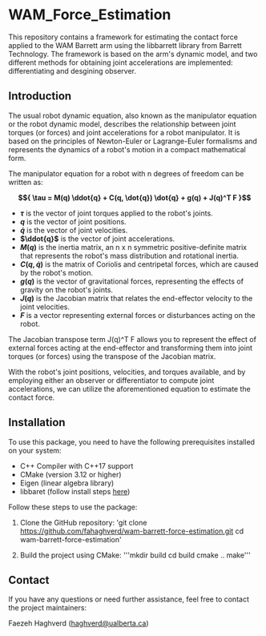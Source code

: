 # WAM_Force_Estimation
This repository contains a framework for estimating the contact force applied to the WAM Barrett arm using the libbarrett library from Barrett Technology. The framework is based on the arm's dynamic model, and two different methods for obtaining joint accelerations are implemented: differentiating and desgining observer. 

## Introduction
The usual robot dynamic equation, also known as the manipulator equation or the robot dynamic model, describes the relationship between joint torques (or forces) and joint accelerations for a robot manipulator. It is based on the principles of Newton-Euler or Lagrange-Euler formalisms and represents the dynamics of a robot's motion in a compact mathematical form.

The manipulator equation for a robot with n degrees of freedom can be written as:

**$${ \tau = M(q) \ddot{q} + C(q, \dot{q}) \dot{q} + g(q) + J(q)^T F }$$**

- **$\tau$** is the vector of joint torques applied to the robot's joints.
- **$q$** is the vector of joint positions.
- **$\dot{q}$** is the vector of joint velocities.
- **$\ddot{q}$** is the vector of joint accelerations.
- **$M(q)$** is the inertia matrix, an n x n symmetric positive-definite matrix that represents the robot's mass distribution and rotational inertia.
- **$C(q, \dot{q})$** is the matrix of Coriolis and centripetal forces, which are caused by the robot's motion.
- **$g(q)$** is the vector of gravitational forces, representing the effects of gravity on the robot's joints.
- **$J(q)$** is the Jacobian matrix that relates the end-effector velocity to the joint velocities.
- **$F$** is a vector representing external forces or disturbances acting on the robot.

The Jacobian transpose term J(q)^T F allows you to represent the effect of external forces acting at the end-effector and transforming them into joint torques (or forces) using the transpose of the Jacobian matrix.

With the robot's joint positions, velocities, and torques available, and by employing either an observer or differentiator to compute joint accelerations, we can utilize the aforementioned equation to estimate the contact force.

## Installation
To use this package, you need to have the following prerequisites installed on your system:
- C++ Compiler with C++17 support
- CMake (version 3.12 or higher)
- Eigen (linear algebra library)
- libbaret (follow install steps [here](https://git.barrett.com/software/libbarrett))

Follow these steps to use the package:

1. Clone the GitHub repository:
'git clone https://github.com/fahaghverd/wam-barrett-force-estimation.git
cd wam-barrett-force-estimation'

2. Build the project using CMake:
   '''mkdir build
cd build
cmake ..
make'''

## Contact
If you have any questions or need further assistance, feel free to contact the project maintainers:

Faezeh Haghverd (haghverd@ualberta.ca)
